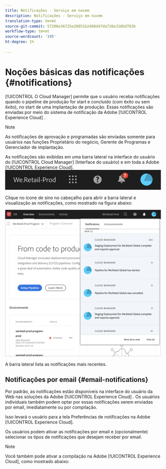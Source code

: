 ```yaml
---
title: Notificações - Serviço em nuvem
description: Notificações - Serviço em nuvem
translation-type: tm+mt
source-git-commit: 57206e36725e28051b2468d47da726e318bd763b
workflow-type: tm+mt
source-wordcount: '195'
ht-degree: 1%

---
```



# Noções básicas das notificações {#notifications}

[!UICONTROL O Cloud Manager] permite que o usuário receba notificações quando o pipeline de produção for start e concluído (com êxito ou sem êxito), no start de uma implantação de produção. Essas notificações são enviadas por meio do sistema de notificação da Adobe [!UICONTROL Experience Cloud] .

>[!NOTE]
>
>As notificações de aprovação e programadas são enviadas somente para usuários nas funções Proprietário do negócio, Gerente de Programas e Gerenciador de implantação.

As notificações são exibidas em uma barra lateral na interface do usuário do [!UICONTROL Cloud Manager] (Interface do usuário) e em toda a Adobe [!UICONTROL Experience Cloud].
![](assets/notify-1.png)

Clique no ícone de sino no cabeçalho para abrir a barra lateral e visualização as notificações, como mostrado na figura abaixo:

![](assets/notify-2.png)

A barra lateral lista as notificações mais recentes.


## Notificações por email {#email-notifications}

Por padrão, as notificações estão disponíveis na interface do usuário da Web nas soluções da Adobe [!UICONTROL Experience Cloud] . Os usuários individuais também podem optar por essas notificações serem enviadas por email, imediatamente ou por compilação.


Isso levará o usuário para a tela Preferências de notificações na Adobe [!UICONTROL Experience Cloud].

Os usuários podem ativar as notificações por email e (opcionalmente) selecionar os tipos de notificações que desejam receber por email.

>[!NOTE]
>
>Você também pode ativar a compilação na Adobe [!UICONTROL Experience Cloud], como mostrado abaixo:
